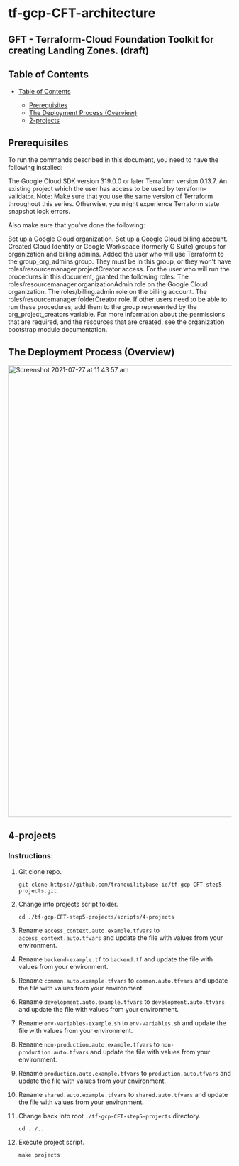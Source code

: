 # tf-gcp-CFT-architecture

##  GFT - Terraform-Cloud Foundation Toolkit for creating Landing Zones. (draft)

## Table of Contents

* [Table of Contents](#table-of-contents)

     * [Prerequisites](#prerequisites)
     * [The Deployment Process (Overview)](#the-deployment-process-overview)
     * [2-projects](#2-projects)
 
         
 

## Prerequisites
  
  To run the commands described in this document, you need to have the following installed:
  
  The Google Cloud SDK version 319.0.0 or later
  Terraform version 0.13.7.
  An existing project which the user has access to be used by terraform-validator.
      Note: Make sure that you use the same version of Terraform throughout this series. Otherwise, you might experience Terraform state snapshot lock errors.

   Also make sure that you've done the following:

   Set up a Google Cloud organization.
   Set up a Google Cloud billing account.
   Created Cloud Identity or Google Workspace (formerly G Suite) groups for organization and billing admins.
   Added the user who will use Terraform to the group_org_admins group. They must be in this group, or they won't have roles/resourcemanager.projectCreator access.
   For the user who will run the procedures in this document, granted the following roles:
   The roles/resourcemanager.organizationAdmin role on the Google Cloud organization.
   The roles/billing.admin role on the billing account.
   The roles/resourcemanager.folderCreator role.
   If other users need to be able to run these procedures, add them to the group represented by the org_project_creators variable. For more information about the permissions that are required, and the resources that          are created, see the organization bootstrap module documentation.

## The Deployment Process (Overview)

<img width="1018" alt="Screenshot 2021-07-27 at 11 43 57 am" src="https://user-images.githubusercontent.com/80045831/127141366-262007ca-c4a6-48c5-a0bc-b89bdeb694a8.png">



## 4-projects


### Instructions:

1. Git clone repo.
   ```
   git clone https://github.com/tranquilitybase-io/tf-gcp-CFT-step5-projects.git
   ```

1. Change into projects script folder.
   ```
   cd ./tf-gcp-CFT-step5-projects/scripts/4-projects
   ```
1. Rename `access_context.auto.example.tfvars` to `access_context.auto.tfvars` and update the file with values from your environment.

1. Rename `backend-example.tf` to `backend.tf` and update the file with values from your environment.

1. Rename `common.auto.example.tfvars` to `common.auto.tfvars` and update the file with values from your environment.

1. Rename `development.auto.example.tfvars` to `development.auto.tfvars` and update the file with values from your environment.

1. Rename `env-variables-example.sh` to `env-variables.sh` and update the file with values from your environment.

1. Rename `non-production.auto.example.tfvars` to `non-production.auto.tfvars` and update the file with values from your environment.

1. Rename `production.auto.example.tfvars` to `production.auto.tfvars` and update the file with values from your environment.

1. Rename `shared.auto.example.tfvars` to `shared.auto.tfvars` and update the file with values from your environment.

1. Change back into root `./tf-gcp-CFT-step5-projects` directory.
   ```
   cd ../..
   ```
1. Execute project script.
   ```
   make projects
   ```
   

